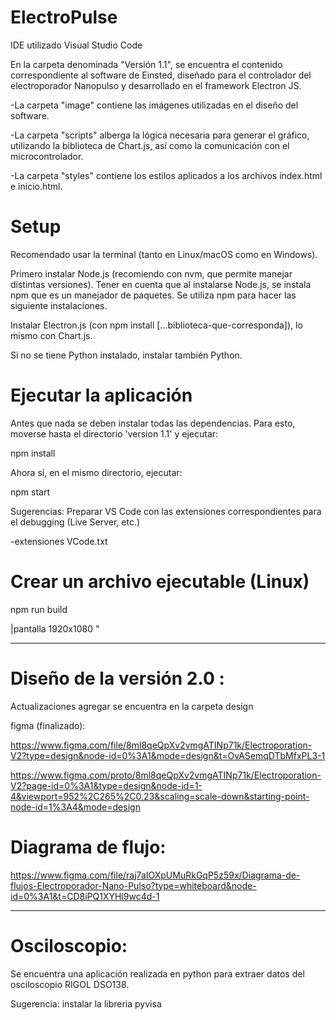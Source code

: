 # ElectroPulse

IDE utilizado Visual Studio Code 

En la carpeta denominada "Versión 1.1", se encuentra el contenido correspondiente al software de Einsted, diseñado para el controlador del electroporador Nanopulso y desarrollado en el framework Electron JS.

-La carpeta "image" contiene las imágenes utilizadas en el diseño del software.

-La carpeta "scripts" alberga la lógica necesaria para generar el gráfico, utilizando la biblioteca de Chart.js, así como la comunicación con el microcontrolador.

-La carpeta "styles" contiene los estilos aplicados a los archivos index.html e inicio.html.

# Setup

Recomendado usar la terminal (tanto en Linux/macOS como en Windows).

Primero instalar Node.js (recomiendo con nvm, que permite manejar distintas versiones). Tener en cuenta que al instalarse Node.js, se instala npm que es un manejador de paquetes. Se utiliza npm para hacer las siguiente instalaciones. 

Instalar Electron.js (con npm install [...biblioteca-que-corresponda]), lo mismo con Chart.js.

Si no se tiene Python instalado, instalar también Python.

# Ejecutar la aplicación

Antes que nada se deben instalar todas las dependencias. Para esto, moverse hasta el directorio 'version 1.1' y ejecutar:

npm install

Ahora sí, en el mismo directorio, ejecutar:

npm start

Sugerencias: 
Preparar VS Code con las extensiones correspondientes para el debugging (Live Server, etc.)

-extensiones VCode.txt

# Crear un archivo ejecutable (Linux)

npm run build

|pantalla 1920x1080 "

-----------------------------------------------------------------------------------------------------------------------------------------------------------------------------------------
# Diseño de la versión 2.0 :

Actualizaciones agregar se encuentra en la carpeta design

figma (finalizado):

https://www.figma.com/file/8ml8qeQpXv2vmgATINp71k/Electroporation-V2?type=design&node-id=0%3A1&mode=design&t=OvASemqDTbMfxPL3-1

https://www.figma.com/proto/8ml8qeQpXv2vmgATINp71k/Electroporation-V2?page-id=0%3A1&type=design&node-id=1-4&viewport=952%2C265%2C0.23&scaling=scale-down&starting-point-node-id=1%3A4&mode=design

# Diagrama de flujo:

https://www.figma.com/file/raj7aIOXpUMuRkGqP5z59x/Diagrama-de-flujos-Electroporador-Nano-Pulso?type=whiteboard&node-id=0%3A1&t=CD8iPQ1XYHl9wc4d-1


-----------------------------------------------------------------------------------------------------------------------------------------------------------------------------------------
# Osciloscopio:

Se encuentra una aplicación realizada en python para extraer datos del osciloscopio RIGOL DSO138. 

Sugerencia: instalar la libreria pyvisa
